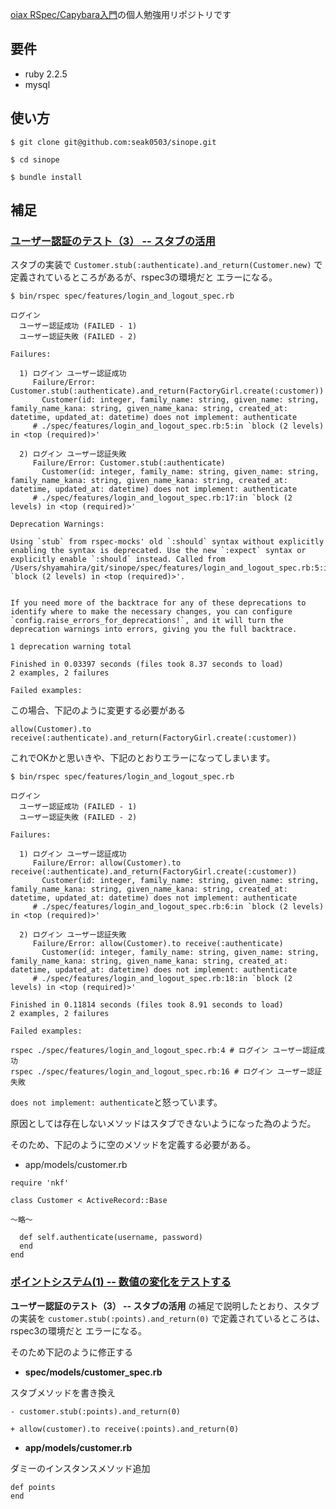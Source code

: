 [oiax RSpec/Capybara入門](https://www.oiax.jp/rails/rspec_capybara_primer.html)の個人勉強用リポジトリです

## 要件

* ruby 2.2.5
* mysql

## 使い方

```
$ git clone git@github.com:seak0503/sinope.git

$ cd sinope

$ bundle install
```

## 補足

### [ユーザー認証のテスト（3） -- スタブの活用](https://www.oiax.jp/rails/rspec_capybara_primer/signing_in3.html)

スタブの実装で `Customer.stub(:authenticate).and_return(Customer.new)` で定義されているところがあるが、rspec3の環境だと
エラーになる。

```
$ bin/rspec spec/features/login_and_logout_spec.rb

ログイン
  ユーザー認証成功 (FAILED - 1)
  ユーザー認証失敗 (FAILED - 2)

Failures:

  1) ログイン ユーザー認証成功
     Failure/Error: Customer.stub(:authenticate).and_return(FactoryGirl.create(:customer))
       Customer(id: integer, family_name: string, given_name: string, family_name_kana: string, given_name_kana: string, created_at: datetime, updated_at: datetime) does not implement: authenticate
     # ./spec/features/login_and_logout_spec.rb:5:in `block (2 levels) in <top (required)>'

  2) ログイン ユーザー認証失敗
     Failure/Error: Customer.stub(:authenticate)
       Customer(id: integer, family_name: string, given_name: string, family_name_kana: string, given_name_kana: string, created_at: datetime, updated_at: datetime) does not implement: authenticate
     # ./spec/features/login_and_logout_spec.rb:17:in `block (2 levels) in <top (required)>'

Deprecation Warnings:

Using `stub` from rspec-mocks' old `:should` syntax without explicitly enabling the syntax is deprecated. Use the new `:expect` syntax or explicitly enable `:should` instead. Called from /Users/shyamahira/git/sinope/spec/features/login_and_logout_spec.rb:5:in `block (2 levels) in <top (required)>'.


If you need more of the backtrace for any of these deprecations to
identify where to make the necessary changes, you can configure
`config.raise_errors_for_deprecations!`, and it will turn the
deprecation warnings into errors, giving you the full backtrace.

1 deprecation warning total

Finished in 0.03397 seconds (files took 8.37 seconds to load)
2 examples, 2 failures

Failed examples:
```

この場合、下記のように変更する必要がある

```
allow(Customer).to receive(:authenticate).and_return(FactoryGirl.create(:customer))
```

これでOKかと思いきや、下記のとおりエラーになってしまいます。

```
$ bin/rspec spec/features/login_and_logout_spec.rb

ログイン
  ユーザー認証成功 (FAILED - 1)
  ユーザー認証失敗 (FAILED - 2)

Failures:

  1) ログイン ユーザー認証成功
     Failure/Error: allow(Customer).to receive(:authenticate).and_return(FactoryGirl.create(:customer))
       Customer(id: integer, family_name: string, given_name: string, family_name_kana: string, given_name_kana: string, created_at: datetime, updated_at: datetime) does not implement: authenticate
     # ./spec/features/login_and_logout_spec.rb:6:in `block (2 levels) in <top (required)>'

  2) ログイン ユーザー認証失敗
     Failure/Error: allow(Customer).to receive(:authenticate)
       Customer(id: integer, family_name: string, given_name: string, family_name_kana: string, given_name_kana: string, created_at: datetime, updated_at: datetime) does not implement: authenticate
     # ./spec/features/login_and_logout_spec.rb:18:in `block (2 levels) in <top (required)>'

Finished in 0.11814 seconds (files took 8.91 seconds to load)
2 examples, 2 failures

Failed examples:

rspec ./spec/features/login_and_logout_spec.rb:4 # ログイン ユーザー認証成功
rspec ./spec/features/login_and_logout_spec.rb:16 # ログイン ユーザー認証失敗
```

`does not implement: authenticate`と怒っています。

原因としては存在しないメソッドはスタブできないようになった為のようだ。

そのため、下記のように空のメソッドを定義する必要がある。

* app/models/customer.rb

```
require 'nkf'

class Customer < ActiveRecord::Base

〜略〜

  def self.authenticate(username, password)
  end
end
```


### [ポイントシステム(1) -- 数値の変化をテストする](https://www.oiax.jp/rails/rspec_capybara_primer/reward_system1.html)

**ユーザー認証のテスト（3） -- スタブの活用** の補足で説明したとおり、スタブの実装を `customer.stub(:points).and_return(0)` で定義されているところは、rspec3の環境だと
エラーになる。

そのため下記のように修正する

* **spec/models/customer_spec.rb**

スタブメソッドを書き換え

```
- customer.stub(:points).and_return(0)

+ allow(customer).to receive(:points).and_return(0)
```

* **app/models/customer.rb**

ダミーのインスタンスメソッド追加

```
def points
end
```